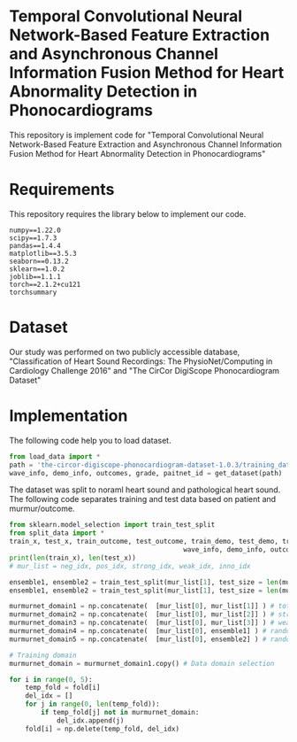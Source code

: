 # Temporal Convolutional Neural Network-Based Feature Extraction and Asynchronous Channel Information Fusion Method for Heart Abnormality Detection in Phonocardiograms

This repository is implement code for "Temporal Convolutional Neural Network-Based Feature Extraction and Asynchronous Channel Information Fusion Method for Heart Abnormality Detection in Phonocardiograms"

# Requirements
This repository requires the library below to implement our code.
```
numpy==1.22.0
scipy==1.7.3
pandas==1.4.4
matplotlib==3.5.3
seaborn==0.13.2
sklearn==1.0.2
joblib==1.1.1
torch==2.1.2+cu121
torchsummary
```

# Dataset
Our study was performed on two publicly accessible database, "Classification of Heart Sound Recordings: The PhysioNet/Computing in Cardiology Challenge 2016" and "The CirCor DigiScope Phonocardiogram Dataset"

# Implementation
The following code help you to load dataset.
```python
from load_data import *
path = 'the-circor-digiscope-phonocardiogram-dataset-1.0.3/training_data/' # this path is dataset path of PhysioNet 2022
wave_info, demo_info, outcomes, grade, paitnet_id = get_dataset(path)
```
The dataset was split to noraml heart sound and pathological heart sound.
The following code separates training and test data based on patient and murmur/outcome. 
```python
from sklearn.model_selection import train_test_split
from split_data import *
train_x, test_x, train_outcome, test_outcome, train_demo, test_demo, train_grade, test_grade, fold, mur_list, train_sub_id, test_sub_id = get_split_for_murmurnet(
                                            wave_info, demo_info, outcomes, grade, test_size = 0.2, id_set = paitnet_id) # Data split by patient id
print(len(train_x), len(test_x))
# mur_list = neg_idx, pos_idx, strong_idx, weak_idx, inno_idx

ensemble1, ensemble2 = train_test_split(mur_list[1], test_size = len(mur_list[2]), random_state = 42)
ensemble1, ensemble2 = train_test_split(mur_list[1], test_size = len(mur_list[2]), random_state = 42)

murmurnet_domain1 = np.concatenate(  [mur_list[0], mur_list[1]] ) # total domain (normal vs pathological murmur)
murmurnet_domain2 = np.concatenate(  [mur_list[0], mur_list[2]] ) # strong murmur domain
murmurnet_domain3 = np.concatenate(  [mur_list[0], mur_list[3]] ) # weak murmur domain
murmurnet_domain4 = np.concatenate(  [mur_list[0], ensemble1] ) # random ensemble1 domain (sample size was same to weak domain)
murmurnet_domain5 = np.concatenate(  [mur_list[0], ensemble2] ) # random ensemble2 domain (sample size was same to strong domain)

# Training domain
murmurnet_domain = murmurnet_domain1.copy() # Data domain selection

for i in range(0, 5):
    temp_fold = fold[i]
    del_idx = []
    for j in range(0, len(temp_fold)):
        if temp_fold[j] not in murmurnet_domain:
            del_idx.append(j)
    fold[i] = np.delete(temp_fold, del_idx)
```

